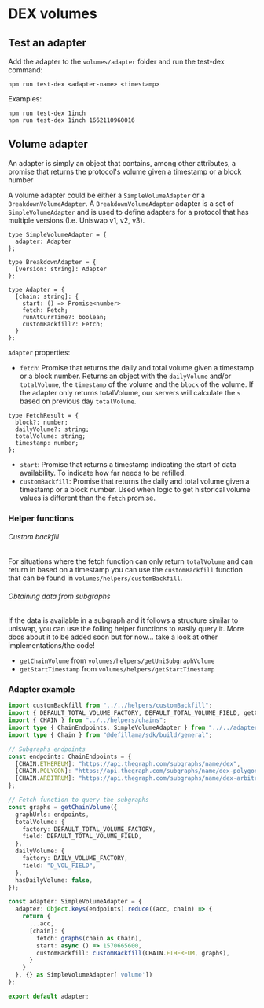 # DEX volumes

## Test an adapter

Add the adapter to the `volumes/adapter` folder and run the test-dex command:

`npm run test-dex <adapter-name> <timestamp>`

Examples:
```
npm run test-dex 1inch
npm run test-dex 1inch 1662110960016
```

## Volume adapter

An adapter is simply an object that contains, among other attributes, a promise that returns the protocol's volume given a timestamp or a block number

A volume adapter could be either a `SimpleVolumeAdapter` or a `BreakdownVolumeAdapter`. A `BreakdownVolumeAdapter` adapter is a set of `SimpleVolumeAdapter` and is used to define adapters for a protocol that has multiple versions (I.e. Uniswap v1, v2, v3).


```
type SimpleVolumeAdapter = {
  adapter: Adapter
};

type BreakdownAdapter = {
  [version: string]: Adapter
};

type Adapter = {
  [chain: string]: {
    start: () => Promise<number>
    fetch: Fetch;
    runAtCurrTime?: boolean;
    customBackfill?: Fetch;
  }
};
```



`Adapter` properties:
- `fetch`: Promise that returns the daily and total volume given a timestamp or a block number. Returns an object with the `dailyVolume` and/or `totalVolume`, the `timestamp` of the volume and the `block` of the volume. If the adapter only returns totalVolume, our servers will calculate the `s` based on previous day `totalVolume`.
```
type FetchResult = {
  block?: number;
  dailyVolume?: string;
  totalVolume: string;
  timestamp: number;
};
```
- `start`: Promise that returns a timestamp indicating the start of data availability. To indicate how far needs to be refilled.
- `customBackfill`: Promise that returns the daily and total volume given a timestamp or a block number. Used when logic to get historical volume values is different than the `fetch` promise.

### Helper functions
###### Custom backfill
For situations where the fetch function can only return `totalVolume` and can return in based on a timestamp you can use the `customBackfill` function that can be found in `volumes/helpers/customBackfill`.
###### Obtaining data from subgraphs
If the data is available in a subgraph and it follows a structure similar to uniswap, you can use the folling helper functions to easily query it. More docs about it to be added soon but for now... take a look at other implementations/the code!
- `getChainVolume` from `volumes/helpers/getUniSubgraphVolume`
- `getStartTimestamp` from `volumes/helpers/getStartTimestamp`



### Adapter example
```typescript
import customBackfill from "../../helpers/customBackfill";
import { DEFAULT_TOTAL_VOLUME_FACTORY, DEFAULT_TOTAL_VOLUME_FIELD, getChainVolume } from "../../helpers/getUniSubgraphVolume";
import { CHAIN } from "../../helpers/chains";
import type { ChainEndpoints, SimpleVolumeAdapter } from "../../adapters/types";
import type { Chain } from "@defillama/sdk/build/general";

// Subgraphs endpoints
const endpoints: ChainEndpoints = {
  [CHAIN.ETHEREUM]: "https://api.thegraph.com/subgraphs/name/dex",
  [CHAIN.POLYGON]: "https://api.thegraph.com/subgraphs/name/dex-polygon",
  [CHAIN.ARBITRUM]: "https://api.thegraph.com/subgraphs/name/dex-arbitrum",
};

// Fetch function to query the subgraphs
const graphs = getChainVolume({
  graphUrls: endpoints,
  totalVolume: {
    factory: DEFAULT_TOTAL_VOLUME_FACTORY,
    field: DEFAULT_TOTAL_VOLUME_FIELD,
  },
  dailyVolume: {
    factory: DAILY_VOLUME_FACTORY,
    field: "D_VOL_FIELD",
  },
  hasDailyVolume: false,
});

const adapter: SimpleVolumeAdapter = {
  adapter: Object.keys(endpoints).reduce((acc, chain) => {
    return {
      ...acc,
      [chain]: {
        fetch: graphs(chain as Chain),
        start: async () => 1570665600,
        customBackfill: customBackfill(CHAIN.ETHEREUM, graphs),
      }
    }
  }, {} as SimpleVolumeAdapter['volume'])
};

export default adapter;

```